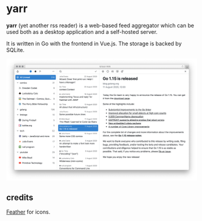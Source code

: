 # yarr

**yarr** (yet another rss reader) is a web-based feed aggregator which can be used both
as a desktop application and a self-hosted server.

It is written in Go with the frontend in Vue.js. The storage is backed by SQLite.

![screenshot](etc/promo.png)

## credits

[Feather](http://feathericons.com/) for icons.
